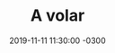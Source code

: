 ---
layout: post
category: Coqueto Escenario
date: 2019-11-11 11:30:00 -0300
title: A volar
image: https://oceano.uy/api/images/programas/TodoPasa/croaciafutoblpollos.png
summary: Lubo Adusto Freire se fue hasta Croacia, donde un jugador se las verá fea por patear a unos indefensos pollo. Micro político con la situación en América Latina y lo que dejó la fecha local
file: https://audios.oceanofm.com/programas/TodoPasa/19-11-112amaanacoquetoescenario.mp3
duration: 24:10
oceanourl: https://oceano.uy/todopasa/coqueto-escenario/20145-a-volar
---